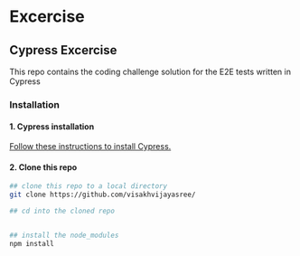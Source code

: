 # Excercise

## Cypress Excercise

This repo contains the coding challenge solution for the E2E tests written in Cypress

### Installation

#### 1. Cypress installation

[Follow these instructions to install Cypress.](https://on.cypress.io/installing-cypress)

#### 2. Clone this repo

```bash
## clone this repo to a local directory
git clone https://github.com/visakhvijayasree/

## cd into the cloned repo


## install the node_modules
npm install

```
